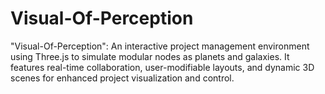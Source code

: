 # Visual-Of-Perception
"Visual-Of-Perception": An interactive project management environment using Three.js to simulate modular nodes as planets and galaxies. It features real-time collaboration, user-modifiable layouts, and dynamic 3D scenes for enhanced project visualization and control.

